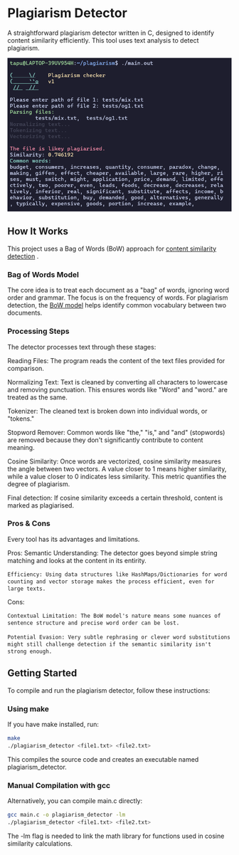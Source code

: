# <centre>Plagiarism Detector</centre>

A straightforward plagiarism detector written in C, designed to identify content similarity efficiently. This tool uses text analysis to detect plagiarism.

![Plagiarism detector running](https://github.com/TasfiqulTapu/plagiarism/blob/master/builds/run.png?raw=true)

## How It Works
This project uses a Bag of Words (BoW) approach for [content similarity detection](https://en.wikipedia.org/wiki/Content_similarity_detection#Bag_of_words) .

### Bag of Words Model
The core idea is to treat each document as a "bag" of words, ignoring word order and grammar. The focus is on the frequency of words. For plagiarism detection, the [BoW model](https://en.wikipedia.org/wiki/Bag-of-words_model) helps identify common vocabulary between two documents.

### Processing Steps
The detector processes text through these stages:

Reading Files: The program reads the content of the text files provided for comparison.

Normalizing Text: Text is cleaned by converting all characters to lowercase and removing punctuation. This ensures words like "Word" and "word." are treated as the same.

Tokenizer: The cleaned text is broken down into individual words, or "tokens."

Stopword Remover: Common words like "the," "is," and "and" (stopwords) are removed because they don't significantly contribute to content meaning.

Cosine Similarity: Once words are vectorized, cosine similarity measures the angle between two vectors. A value closer to 1 means higher similarity, while a value closer to 0 indicates less similarity. This metric quantifies the degree of plagiarism.

Final detection: If cosine similarity exceeds a certain threshold, content is marked as plagiarised.

### Pros & Cons
Every tool has its advantages and limitations.

Pros:
    Semantic Understanding: The detector goes beyond simple string matching and looks at the content in its entirity.

    Efficiency: Using data structures like HashMaps/Dictionaries for word counting and vector storage makes the process efficient, even for large texts.

Cons:

    Contextual Limitation: The BoW model's nature means some nuances of sentence structure and precise word order can be lost.

    Potential Evasion: Very subtle rephrasing or clever word substitutions might still challenge detection if the semantic similarity isn't strong enough.

## Getting Started

To compile and run the plagiarism detector, follow these instructions:
### Using make
If you have make installed, run:
```bash
make
./plagiarism_detector <file1.txt> <file2.txt>
```
This compiles the source code and creates an executable named plagiarism_detector.

### Manual Compilation with gcc
Alternatively, you can compile main.c directly:
```bash
gcc main.c -o plagiarism_detector -lm
./plagiarism_detector <file1.txt> <file2.txt>
```
The -lm flag is needed to link the math library for functions used in cosine similarity calculations.
